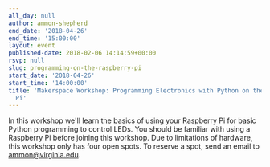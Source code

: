 ```yaml
---
all_day: null
author: ammon-shepherd
end_date: '2018-04-26'
end_time: '15:00:00'
layout: event
published-date: 2018-02-06 14:14:59+00:00
rsvp: null
slug: programming-on-the-raspberry-pi
start_date: '2018-04-26'
start_time: '14:00:00'
title: 'Makerspace Workshop: Programming Electronics with Python on the Raspberry
  Pi'
---
```


In this workshop we'll learn the basics of using your Raspberry Pi for basic Python programming to control LEDs. You should be familiar with using a Raspberry Pi before joining this workshop. Due to limitations of hardware, this workshop only has four open spots. To reserve a spot, send an email to ammon@virginia.edu.
